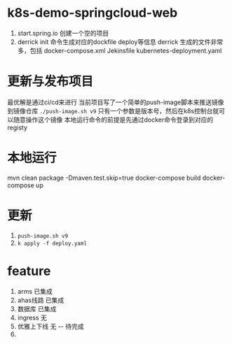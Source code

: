 # k8s-demo-springcloud-web

1. start.spring.io 创建一个空的项目
2. derrick init 命令生成对应的dockfile deploy等信息
derrick 生成的文件非常多，包括
docker-compose.xml Jekinsfile kubernetes-deployment.yaml

# 更新与发布项目

最优解是通过ci/cd来进行
当前项目写了一个简单的push-image脚本来推送镜像到镜像仓库
`./push-image.sh v9`
只有一个参数是版本号，然后在k8s控制台就可以随意操作这个镜像
本地运行命令的前提是先通过docker命令登录到对应的registy

# 本地运行
mvn clean package -Dmaven.test.skip=true
docker-compose build
docker-compose up

# 更新
1. `push-image.sh v9`
2. `k apply -f deploy.yaml`

# feature
1. arms 已集成
2. ahas线路 已集成
3. 数据库 已集成
4. ingress 无
5. 优雅上下线 无 -- 待完成
6. 